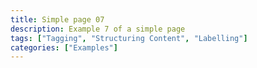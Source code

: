 ```yaml
---
title: Simple page 07
description: Example 7 of a simple page
tags: ["Tagging", "Structuring Content", "Labelling"]
categories: ["Examples"]
---
```

